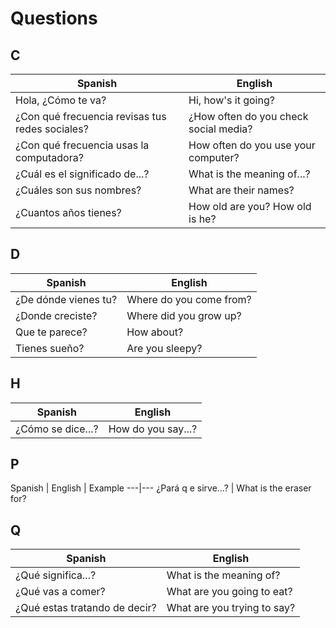 # Questions

## C
Spanish | English 
---|---
Hola, ¿Cómo te va? | Hi, how's it going? 
¿Con qué frecuencia revisas tus redes sociales? | ¿How often do you check social media?
¿Con qué frecuencia usas la computadora? | How often do you use your computer? 
¿Cuál es el significado de...? | What is the meaning of...? 
¿Cuáles son sus nombres? | What are their names? 
¿Cuantos años tienes? | How old are you? How old is he?

## D
Spanish | English 
---|---
¿De dónde vienes tu? | Where do you come from? 
¿Donde creciste? | Where did you grow up? 
Que te parece? | How about? 
Tienes sueño? | Are you sleepy?

## H
Spanish | English 
---|---
¿Cómo se dice...? | How do you say...? 

## P
Spanish | English | Example
---|--- 
¿Pará q e sirve...? | What is the eraser for? 

## Q
Spanish | English 
---|---
¿Qué significa...? | What is the meaning of? 
¿Qué vas a comer? | What are you going to eat? 
¿Qué estas tratando de decir?  | What are you trying to say? 
